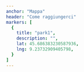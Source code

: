 ```yaml
---
anchor: "Mappa"
header: "Come raggiungerci"
markers: [
  {
    title: "park1",
    description: "",
    lat: 45.686383230587936,
    lng: 9.23732909405798,
  }
]
---
```

